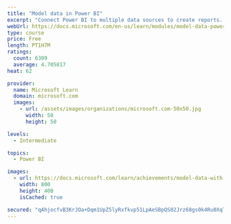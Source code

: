 ```yaml
---
title: "Model data in Power BI"
excerpt: "Connect Power BI to multiple data sources to create reports. Define the relationship between your data sources."
webUrl: https://docs.microsoft.com/en-us/learn/modules/model-data-power-bi/
type: course
price: Free
length: PT1H7M
ratings:
  count: 6309
  average: 4.705817
heat: 62

provider:
  name: Microsoft Learn
  domain: microsoft.com
  images:
    - url: /assets/images/organizations/microsoft.com-50x50.jpg
      width: 50
      height: 50

levels:
  - Intermediate

topics:
  - Power BI

images:
  - url: https://docs.microsoft.com/learn/achievements/model-data-with-power-bi-desktop-social.png
    width: 800
    height: 400
    isCached: true

secured: "qAhjocfvB3KrJOa+Dqm1UpZ5lyRxfkvp51LpAeSBpQS02Jrz68gs0k4Ru0XqTVqJ8c5qo14pqDNBPiDzDsb5hhOIcnX6xz+ZFqPr+2y9AmASTySD1FFA+SSYLiMT2yqWa+uvgUKRDuE+p/bzNv1rLBnqmZ+uncde3+2jDFanN87hBMvz6dC2iKtuKse2d6qKxxiyh6jGSTq2zkGXac4QS1Wme51CCeo0LlNuH5gRHx2pMlnis/bxU/f0pOIvD64vL5DcOk/cHhX9SOxqT+mp0zjWq2lwcsauOs8iK/R65UygUJ+ga5gtlhjpueoMtxE2jcAlMPhACzC9c7A5yn/X5jL7Irdf7MSm8J1AJ8w/cZ0qtl4XdmvTitYiLOt1cpcDrKZSCb4Dy1t1qXsk9UAJoTIMyGoLkdtkwtPE3uz0TZQ=;KdyJY8HAe/kxQzlQR424PQ=="
---
```


